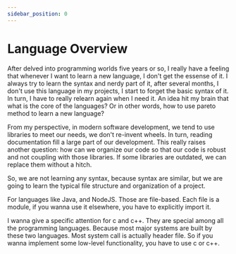 ```yaml
---
sidebar_position: 0
---
```


# Language Overview
After delved into programming worlds five years or so, I really have a feeling that whenever I want to learn a new language, I don't get the essense of it. I always try to learn the syntax and nerdy part of it, after several months, I don't use this language in my projects, I start to forget the basic syntax of it. In turn, I have to really relearn again when I need it. An idea hit my brain that what is the core of the languages? Or in other words, how to use pareto method to learn a new language?

From my perspective, in modern software development, we tend to use libraries to meet our needs, we don't re-invent wheels. In turn, reading documentation fill a large part of our development. This really raises another question: how can we organize our code so that our code is robust and not coupling with those libraries. If some libraries are outdated, we can replace them without a hitch.

So, we are not learning any syntax, because syntax are similar, but we are going to learn the typical file structure and organization of a project. 

For languages like Java, and NodeJS. Those are file-based. Each file is a module, if you wanna use it elsewhere, you have to explicitly import it. 

I wanna give a specific attention for c and c++. They are special among all the programming languages. Because most major systems are built by these two languages. Most system call is actually header file. So if you wanna implement some low-level functionality, you have to use c or c++. 

